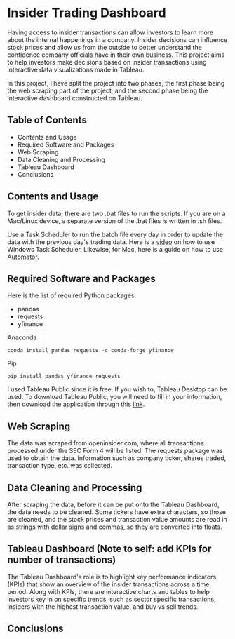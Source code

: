 # Insider Trading Dashboard

Having access to insider transactions can allow investors to learn more about the internal happenings in a company. Insider decisions can influence stock prices and allow us from the outside to better understand the confidence company officials have in their own business. This project aims to help investors make decisions based on insider transactions using interactive data visualizations made in Tableau.

In this project, I have split the project into two phases, the first phase being the web scraping part of the project, and the second phase being the interactive dashboard constructed on Tableau. 

## Table of Contents
- Contents and Usage
- Required Software and Packages
- Web Scraping
- Data Cleaning and Processing
- Tableau Dashboard
- Conclusions

## Contents and Usage
To get insider data, there are two .bat files to run the scripts. If you are on a Mac/Linux device, a separate version of the .bat files is written in .sh files.

Use a Task Scheduler to run the batch file every day in order to update the data with the previous day's trading data. Here is a [video](https://www.youtube.com/watch?v=EInOL6D5f3Q) on how to use Windows Task Scheduler. Likewise, for Mac, here is a guide on how to use [Automator](https://www.youtube.com/watch?v=nVlOapHc-kg).

## Required Software and Packages
Here is the list of required Python packages:

- pandas
- requests
- yfinance

Anaconda
```
conda install pandas requests -c conda-forge yfinance
```

Pip
```
pip install pandas yfinance requests
```

I used Tableau Public since it is free. If you wish to, Tableau Desktop can be used. To download Tableau Public, you will need to fill in your information, then download the application through this [link](https://www.tableau.com/products/public/download).

## Web Scraping
The data was scraped from openinsider.com, where all transactions processed under the SEC Form 4 will be listed. The requests package was used to obtain the data. Information such as company ticker, shares traded, transaction type, etc. was collected. 

## Data Cleaning and Processing
After scraping the data, before it can be put onto the Tableau Dashboard, the data needs to be cleaned. Some tickers have extra characters, so those are cleaned, and the stock prices and transaction value amounts are read in as strings with dollar signs and commas, so they are converted into floats.

## Tableau Dashboard (Note to self: add KPIs for number of transactions)
The Tableau Dashboard's role is to highlight key performance indicators (KPIs) that show an overview of the insider transactions across a time period. Along with KPIs, there are interactive charts and tables to help investors key in on specific trends, such as sector specific transactions, insiders with the highest transaction value, and buy vs sell trends.



## Conclusions
